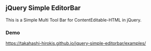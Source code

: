 ## jQuery Simple EditorBar

This is a Simple Multi Tool Bar for ContentEditable-HTML in jQuery.

### Demo

https://takahashi-hirokis.github.io/jquery-simple-editorbar/examples/
